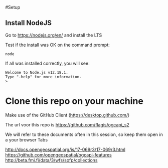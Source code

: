 #Setup

## Install  NodeJS
Go to https://nodejs.org/en/ and install the LTS

Test if the install was OK on the command prompt:

```
node
```

If all was installed correctly, you will see:

```
Welcome to Node.js v12.18.1.
Type ".help" for more information.
>
```


# Clone this repo on your machine
Make use of the GitHub Client (https://desktop.github.com/)

The url voor this repo is https://github.com/flagis/ogcapi_s2

We will refer to these documents often in this session, so keep them open in a your browser Tabs

http://docs.opengeospatial.org/is/17-069r3/17-069r3.html
https://github.com/opengeospatial/ogcapi-features
http://beta.fmi.fi/data/3/wfs/sofp/collections

